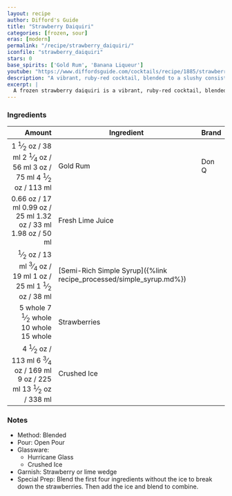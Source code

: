 ```yaml
---
layout: recipe
author: Difford's Guide
title: "Strawberry Daiquiri"
categories: [frozen, sour]
eras: [modern]
permalink: "/recipe/strawberry_daiquiri/"
iconfile: "strawberry_daiquiri"
stars: 0
base_spirits: ['Gold Rum', 'Banana Liqueur']
youtube: "https://www.diffordsguide.com/cocktails/recipe/1885/strawberry-daiquiri-frozen"
description: "A vibrant, ruby-red cocktail, blended to a slushy consistency and characterized by the sweet, ripe flavor of strawberries."
excerpt: |
  A frozen strawberry daiquiri is a vibrant, ruby-red cocktail, blended to a slushy consistency and characterized by the sweet, ripe flavor of strawberries balanced with a hint of tart lime and a kick of rum.
---
```


### Ingredients

|  Amount | Ingredient                                                | Brand |
| ------: | --------------------------------------------------------- | ----- |
|  <span class="onex active">1 <sup>1</sup>&frasl;<sub>2</sub> oz  / 38 ml</span> <span class="onehalfx">2 <sup>1</sup>&frasl;<sub>4</sub> oz  / 56 ml</span> <span class="twox">3 oz  / 75 ml</span> <span class="threex">4 <sup>1</sup>&frasl;<sub>2</sub> oz  / 113 ml</span>| Gold Rum                                                  | Don Q |
| <span class="onex active">0.66 oz  / 17 ml</span> <span class="onehalfx">0.99 oz  / 25 ml</span> <span class="twox">1.32 oz  / 33 ml</span> <span class="threex">1.98 oz  / 50 ml</span>| Fresh Lime Juice                                          |
|  <span class="onex active"> <sup>1</sup>&frasl;<sub>2</sub> oz  / 13 ml</span> <span class="onehalfx"> <sup>3</sup>&frasl;<sub>4</sub> oz  / 19 ml</span> <span class="twox">1 oz  / 25 ml</span> <span class="threex">1 <sup>1</sup>&frasl;<sub>2</sub> oz  / 38 ml</span>| [Semi-Rich Simple Syrup]({%link recipe_processed/simple_syrup.md%}) |
| <span class="onex active">5 whole </span> <span class="onehalfx">7 <sup>1</sup>&frasl;<sub>2</sub> whole </span> <span class="twox">10 whole </span> <span class="threex">15 whole </span>| Strawberries                                              |
|  <span class="onex active">4 <sup>1</sup>&frasl;<sub>2</sub> oz  / 113 ml</span> <span class="onehalfx">6 <sup>3</sup>&frasl;<sub>4</sub> oz  / 169 ml</span> <span class="twox">9 oz  / 225 ml</span> <span class="threex">13 <sup>1</sup>&frasl;<sub>2</sub> oz  / 338 ml</span>| Crushed Ice                                               |

### Notes

- Method: Blended
- Pour: Open Pour
- Glassware:
  - Hurricane Glass
  - Crushed Ice
- Garnish: Strawberry or lime wedge
- Special Prep: Blend the first four ingredients without the ice to break down the strawberries. Then add the ice and blend to combine.

    
<script type="application/ld+json">
{
  "@context": "https://schema.org",
  "@type": "Recipe",
  "author": {
    "@type": "Person",
    "name": "{{ page.author }}"
    },
  "image": "{%- for page in page.categories limit: 1 %}{% assign cat = site.data.categories | where: "slug", page | first %}{{ site.url }}{{ site.baseurl}}/assets/images/category_{{cat.slug}}.svg{% endfor -%}",
  "description": "{{ page.excerpt | strip_html | replace: '"', "'" }}",
  "recipeIngredient": [
  " 1.5 oz Gold Rum ",
  "0.66 oz Fresh Lime Juice ",
  " 0.5 oz Semi-Rich Simple Syrup",
  "5 whole Strawberries ",
  " 4.5 oz Crushed Ice"
    ],
  "name": "{{ page.title }}",
  "recipeInstructions": [
    {
      "@type": "HowToStep",
      "text": "- Method: Blended"
    },
    {
      "@type": "HowToStep",
      "text": "- Pour: Open Pour"
    },
    {
      "@type": "HowToStep",
      "text": "- Glassware:"
    },
    {
      "@type": "HowToStep",
      "text": "  - Hurricane Glass"
    },
    {
      "@type": "HowToStep",
      "text": "  - Crushed Ice"
    },
    {
      "@type": "HowToStep",
      "text": "- Garnish: Strawberry or lime wedge"
    },
    {
      "@type": "HowToStep",
      "text": "- Special Prep: Blend the first four ingredients without the ice to break down the strawberries. Then add the ice and blend to combine."
    }
    ],
  "recipeYield": "1 cocktail",
  "recipeCategory": "cocktail",
  {% if page.stars and site.data.ratings[page.iconfile].ratings -%}"aggregateRating": {
   "@type": "AggregateRating",
   "ratingValue": "{%- include stars_metadata.html %}",
   "bestRating": "5",
   "reviewCount": "2"},{%- endif %}
  "recipeCuisine": "global",
  "prepTime": "PT20M",
  "cookTime": "PT15S",
  "keywords": "{{ page.title }}, cocktail, {{ page.eras }}, {%- include category_metadata.html -%}, {%- include spirits_metadata.html -%}"
}
</script>

    
